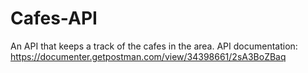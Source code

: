# Cafes-API
An API that keeps a track of the cafes in the area.
API documentation: https://documenter.getpostman.com/view/34398661/2sA3BoZBaq

